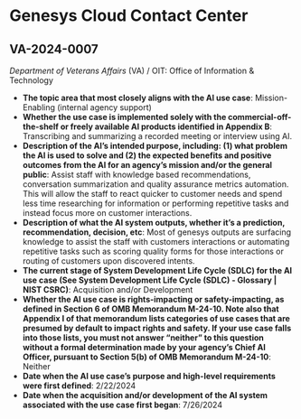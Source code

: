 # Genesys Cloud Contact Center
## VA-2024-0007
_Department of Veterans Affairs_ (VA) / OIT: Office of Information & Technology


+ **The topic area that most closely aligns with the AI use case**: Mission-Enabling (internal agency support)
+ **Whether the use case is implemented solely with the commercial-off-the-shelf or freely available AI products identified in Appendix B**: Transcribing and summarizing a recorded meeting or interview using AI.
+ **Description of the AI’s intended purpose, including: (1) what problem the AI is used to solve and (2) the expected benefits and positive outcomes from the AI for an agency’s mission and/or the general public**: Assist staff with knowledge based recommendations, conversation summarization and quality assurance metrics automation. This will allow the staff to react quicker to customer needs and spend less time researching for information or performing repetitive tasks and instead focus more on customer interactions.
+ **Description of what the AI system outputs, whether it’s a prediction, recommendation, decision, etc**: Most of genesys outputs are surfacing knowledge to assist the staff with customers interactions or automating repetitive tasks such as scoring quality forms for those interactions or routing of customers upon discovered intents.
+ **The current stage of System Development Life Cycle (SDLC) for the AI use case (See System Development Life Cycle (SDLC) - Glossary | NIST CSRC)**: Acquisition and/or Development
+ **Whether the AI use case is rights-impacting or safety-impacting, as defined in Section 6 of OMB Memorandum M-24-10. Note also that Appendix I of that memorandum lists categories of use cases that are presumed by default to impact rights and safety. If your use case falls into those lists, you must not answer “neither” to this question without a formal determination made by your agency’s Chief AI Officer, pursuant to Section 5(b) of OMB Memorandum M-24-10**: Neither
+ **Date when the AI use case’s purpose and high-level requirements were first defined**: 2/22/2024
+ **Date when the acquisition and/or development of the AI system associated with the use case first began**: 7/26/2024